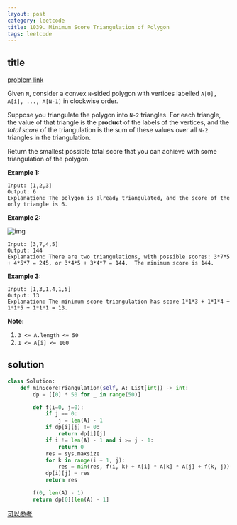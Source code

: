 ```yaml
---
layout: post
category: leetcode
title: 1039. Minimum Score Triangulation of Polygon
tags: leetcode
---
```


## title
[problem link](https://leetcode.com/problems/minimum-score-triangulation-of-polygon/)

Given `N`, consider a convex `N`-sided polygon with vertices labelled `A[0], A[i], ..., A[N-1]` in clockwise order.

Suppose you triangulate the polygon into `N-2` triangles. For each triangle, the value of that triangle is the **product** of the labels of the vertices, and the *total score* of the triangulation is the sum of these values over all `N-2` triangles in the triangulation.

Return the smallest possible total score that you can achieve with some triangulation of the polygon.

 



**Example 1:**

```
Input: [1,2,3]
Output: 6
Explanation: The polygon is already triangulated, and the score of the only triangle is 6.
```

**Example 2:**

![img](https://assets.leetcode.com/uploads/2019/05/01/minimum-score-triangulation-of-polygon-1.png)

```
Input: [3,7,4,5]
Output: 144
Explanation: There are two triangulations, with possible scores: 3*7*5 + 4*5*7 = 245, or 3*4*5 + 3*4*7 = 144.  The minimum score is 144.
```

**Example 3:**

```
Input: [1,3,1,4,1,5]
Output: 13
Explanation: The minimum score triangulation has score 1*1*3 + 1*1*4 + 1*1*5 + 1*1*1 = 13.
```

 

**Note:**

1. `3 <= A.length <= 50`
2. `1 <= A[i] <= 100`


## solution

```python
class Solution:
    def minScoreTriangulation(self, A: List[int]) -> int:
        dp = [[0] * 50 for _ in range(50)]

        def f(i=0, j=0):
            if j == 0:
                j = len(A) - 1
            if dp[i][j] != 0:
                return dp[i][j]
            if i != len(A) - 1 and i >= j - 1:
                return 0
            res = sys.maxsize
            for k in range(i + 1, j):
                res = min(res, f(i, k) + A[i] * A[k] * A[j] + f(k, j))
            dp[i][j] = res
            return res

        f(0, len(A) - 1)
        return dp[0][len(A) - 1]

```

[可以参考](https://leetcode.com/problems/minimum-score-triangulation-of-polygon/discuss/286753/C%2B%2B-with-picture)